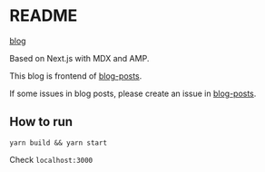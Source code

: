 # README

[blog](https://illumination-k.dev)

Based on Next.js with MDX and AMP.

This blog is frontend of [blog-posts](https://github.com/illumination-k/blog-posts).

If some issues in blog posts, please create an issue in [blog-posts](https://github.com/illumination-k/blog-posts).

## How to run

```
yarn build && yarn start
```

Check `localhost:3000`